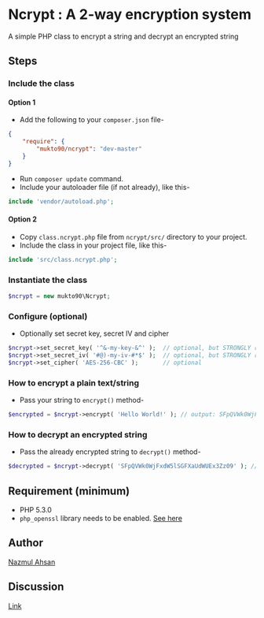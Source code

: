# Ncrypt : A 2-way encryption system

A simple PHP class to encrypt a string and decrypt an encrypted string

## Steps

### Include the class

#### Option 1

- Add the following to your `composer.json` file-
```json
{
    "require": {
        "mukto90/ncrypt": "dev-master"
    }
}
```
- Run `composer update` command.
- Include your autoloader file (if not already), like this-
```php
include 'vendor/autoload.php';
```

#### Option 2

- Copy `class.ncrypt.php` file from `ncrypt/src/` directory to your project.
- Include the class in your project file, like this-
```php
include 'src/class.ncrypt.php';
```

### Instantiate the class
```php
$ncrypt = new mukto90\Ncrypt;
```

### Configure (optional)
- Optionally set secret key, secret IV and cipher
```php
$ncrypt->set_secret_key( '^&-my-key-&^' );  // optional, but STRONGLY recommended
$ncrypt->set_secret_iv( '#@)-my-iv-#*$' );  // optional, but STRONGLY recommended
$ncrypt->set_cipher( 'AES-256-CBC' );       // optional
```

### How to encrypt a plain text/string
- Pass your string to `encrypt()` method-
```php
$encrypted = $ncrypt->encrypt( 'Hello World!' ); // output: SFpQVWk0WjFxdW5lSGFXaUdWUEx3Zz09
```

### How to decrypt an encrypted string
- Pass the already encrypted string to `decrypt()` method-
```php
$decrypted = $ncrypt->decrypt( 'SFpQVWk0WjFxdW5lSGFXaUdWUEx3Zz09' ); // output: Hello World!
```
## Requirement (minimum)
 - PHP 5.3.0
 - `php_openssl` library needs to be enabled. [See here](http://php.net/manual/en/openssl.installation.php)

## Author
[Nazmul Ahsan](https://nazmulahsan.me)

## Discussion
[Link](https://nazmulahsan.me/?p=570)
